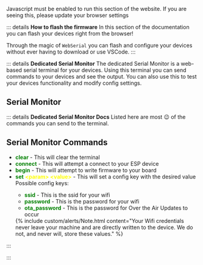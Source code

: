 <noscript>Javascript must be enabled to run this section of the website. If you are seeing this, please update your browser settings</noscript>

<!-- {% include custom/react-ui/react-ui.html %} -->

::: details <b>How to flash the firmware</b>
In this section of the documentation you can flash your devices right from the browser!

Through the magic of `WebSerial` you can flash and configure your devices without ever having to download or use VSCode.
:::

::: details <b>Dedicated Serial Monitor</b>
The dedicated Serial Monitor is a web-based serial terminal for your devices.
Using this terminal you can send commands to your devices and see the output.
You can also use this to test your devices functionality and modify config settings.

<h2>Serial Monitor</h2>

<!-- {% include custom/misc/serialmonitor.html %} -->

::: details <b>Dedicated Serial Monitor Docs</b>
Listed here are most 😉 of the commands you can send to the terminal.

<h2>Serial Monitor Commands</h2>

<ul>
    <li><b style="color:green;">clear</b> - This will clear the terminal</li>
    <li><b style="color:green;">connect</b> - This will attempt a connect to your ESP device</li>
    <li><b style="color:green;">begin</b> - This will attempt to write firmware to your board</li>
    <li><b style="color:green;">set</b> <b style="color:yellow;">&lt;param&gt; &lt;value&gt;</b> - This will set a config key with the desired value </li>
        Possible config keys:
        <ul>
            <li><b style="color:green;">ssid</b> - This is the ssid for your wifi</li>
            <li><b style="color:green;">password</b> - This is the password for your wifi</li>
            <li><b style="color:green;">ota_password</b> - This is the password for Over the Air Updates to occur</li>
        </ul>
        {% include custom/alerts/Note.html content="Your Wifi credentials never leave your machine and are directly written to the device. We do not, and never will, store these values." %}
</ul>

:::

:::

